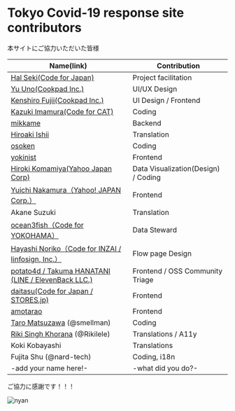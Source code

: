 Tokyo Covid-19 response site contributors
============================================

本サイトにご協力いただいた皆様

| Name(link) | Contribution |
| --- | --- | 
|[Hal Seki(Code for Japan)](https://github.com/halsk) | Project facilitation |
|[Yu Uno(Cookpad Inc.)](https://twitter.com/saladdays) | UI/UX Design |
|[Kenshiro Fujii(Cookpad Inc.)](https://twitter.com/kenshir0f) | UI Design / Frontend |
|[Kazuki Imamura(Code for CAT)](https://code4cat.org/) | Coding |
|[mikkame](https://github.com/mikkame) | Backend |
|[Hiroaki Ishii](https://twitter.com/hiroishi0422) | Translation |
|[osoken](https://github.com/osoken) | Coding |
|[yokinist](https://github.com/yokinist) | Frontend |
|[Hiroki Komamiya(Yahoo Japan Corp)](https://github.com/hkomamiy) | Data Visualization(Design) / Coding |
|[Yuichi Nakamura（Yahoo! JAPAN Corp.）](https://twitter.com/sonatax) | Frontend |
|Akane Suzuki | Translation |
|[ocean3fish（Code for YOKOHAMA）](https://twitter.com/Shishamous) | Data Steward |
|[Hayashi Noriko（Code for INZAI / Iinfosign, Inc.）](https://twitter.com/forestgtree) | Flow page Design |
|[potato4d / Takuma HANATANI (LINE / ElevenBack LLC.)](https://twitter.com/potato4d)| Frontend / OSS Community Triage |
|[daitasu(Code for Japan / STORES.jp)](https://twitter.com/daitasu)| Frontend |
|[amotarao](https://github.com/amotarao)| Frontend |
| [Taro Matsuzawa](https://twitter.com/smellman) (@smellman) | Coding |
| [Riki Singh Khorana](https://www.linkedin.com/in/rikilele/) (@Rikilele) | Translations / A11y |
| Koki Kobayashi | Translations |
| Fujita Shu (@nard-tech) | Coding, i18n |
| -add your name here!- | -what did you do?- |

ご協力に感謝です！！！

![nyan](https://i.gyazo.com/f04e7468ea6e4bb6e87f6817fea980f9.gif)
